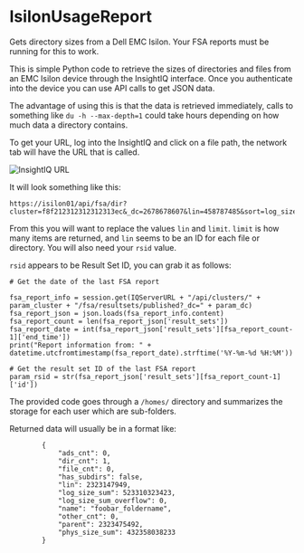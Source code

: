# IsilonUsageReport
Gets directory sizes from a Dell EMC Isilon. Your FSA reports must be running for this to work.

This is simple Python code to retrieve the sizes of directories and files from an EMC Isilon device through the InsightIQ interface. Once you authenticate into the device you can use API calls to get JSON data.

The advantage of using this is that the data is retrieved immediately, calls to something like `du -h --max-depth=1` could take hours depending on how much data a directory contains.

To get your URL, log into the InsightIQ and click on a file path, the network tab will have the URL that is called.

![InsightIQ URL](https://user-images.githubusercontent.com/36523717/179535820-595c1598-9ba8-4d2d-a64a-722da2b34778.png)

It will look something like this:

    https://isilon01/api/fsa/dir?cluster=f8f212312312312313ec&_dc=2678678607&lin=458787485&sort=log_size_sum&dir=DESC&rsid=14866&limit=10000
  
From this you will want to replace the values `lin` and `limit`. `limit` is how many items are returned, and `lin` seems to be an ID for each file or directory. You will also need your `rsid` value.

`rsid` appears to be Result Set ID, you can grab it as follows:

```
# Get the date of the last FSA report

fsa_report_info = session.get(IQServerURL + "/api/clusters/" + param_cluster + "/fsa/resultsets/published?_dc=" + param_dc)
fsa_report_json = json.loads(fsa_report_info.content)
fsa_report_count = len(fsa_report_json['result_sets'])
fsa_report_date = int(fsa_report_json['result_sets'][fsa_report_count-1]['end_time'])
print("Report information from: " + datetime.utcfromtimestamp(fsa_report_date).strftime('%Y-%m-%d %H:%M'))

# Get the result set ID of the last FSA report
param_rsid = str(fsa_report_json['result_sets'][fsa_report_count-1]['id'])
```

The provided code goes through a `/homes/` directory and summarizes the storage for each user which are sub-folders.

Returned data will usually be in a format like:
```
        {
            "ads_cnt": 0,
            "dir_cnt": 1,
            "file_cnt": 0,
            "has_subdirs": false,
            "lin": 2323147949,
            "log_size_sum": 523310323423,
            "log_size_sum_overflow": 0,
            "name": "foobar_foldername",
            "other_cnt": 0,
            "parent": 2323475492,
            "phys_size_sum": 432358038233
        }
```
